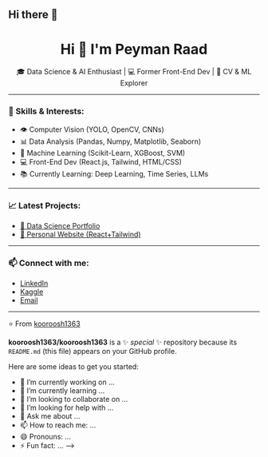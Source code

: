 ## Hi there 👋
<!-- 
<p align="center">
  <img src="https://github.com/kooroosh1363/kooroosh1363/blob/main/1.gif?raw=true" width="100%" />
</p>
کد مربوط به عکس هدر - فعلاً غیرفعال شده
-->

<h1 align="center">Hi 👋 I'm Peyman Raad</h1>
<p align="center">
🎓 Data Science & AI Enthusiast | 💻 Former Front-End Dev | 🤖 CV & ML Explorer  
</p>

---

### 🚀 Skills & Interests:
- 👁️ Computer Vision (YOLO, OpenCV, CNNs)
- 📊 Data Analysis (Pandas, Numpy, Matplotlib, Seaborn)
- 🧠 Machine Learning (Scikit-Learn, XGBoost, SVM)
- 💻 Front-End Dev (React.js, Tailwind, HTML/CSS)
- 📚 Currently Learning: Deep Learning, Time Series, LLMs

---

### 📈 Latest Projects:
- [🔗 Data Science Portfolio](https://github.com/kooroosh1363/PYTHON-DATA_SCIENCE-MACHINE_LEARUNNG)
- [🔗 Personal Website (React+Tailwind)](https://github.com/kooroosh1363/REACT-TAILWIND-persona-web1)

---

### 📫 Connect with me:
- [LinkedIn](https://www.linkedin.com/in/peyman-radmanesh?lipi=urn%3Ali%3Apage%3Ad_flagship3_profile_view_base_contact_details%3BWoyR2SaISmG279c4gfVllw%3D%3D)  
- [Kaggle](https://www.kaggle.com/peymanradmanesh)
- [Email](peymanraad1363@gmail.com)

---
⭐️ From [kooroosh1363](https://github.com/kooroosh1363)

**kooroosh1363/kooroosh1363** is a ✨ _special_ ✨ repository because its `README.md` (this file) appears on your GitHub profile.

Here are some ideas to get you started:

- 🔭 I’m currently working on ...
- 🌱 I’m currently learning ...
- 👯 I’m looking to collaborate on ...
- 🤔 I’m looking for help with ...
- 💬 Ask me about ...
- 📫 How to reach me: ...
- 😄 Pronouns: ...
- ⚡ Fun fact: ...
-->
